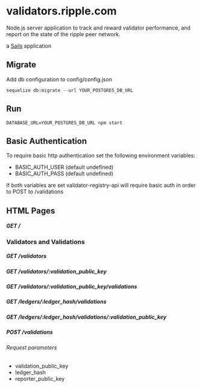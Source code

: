 # validators.ripple.com

Node.js server application to track and reward validator performance,
and report on the state of the ripple peer network.

a [Sails](http://sailsjs.org) application

## Migrate

Add db configuration to config/config.json

````
sequelize db:migrate --url YOUR_POSTGRES_DB_URL
````

## Run

````
DATABASE_URL=YOUR_POSTGRES_DB_URL npm start
````

## Basic Authentication

To require basic http authentication set the following environment variables:

- BASIC_AUTH_USER (default undefined)
- BASIC_AUTH_PASS (default undefined)

If both variables are set validator-registry-api will require basic auth in order to POST to /validations

## HTML Pages

##### GET /

### Validators and Validations

##### GET /validators
##### GET /validators/:validation_public_key
##### GET /validators/:validation_public_key/validations
##### GET /ledgers/:ledger_hash/validations
##### GET /ledgers/:ledger_hash/validations/:validation_public_key
##### POST /validations
###### Request parameters
* validation_public_key
* ledger_hash
* reporter_public_key
